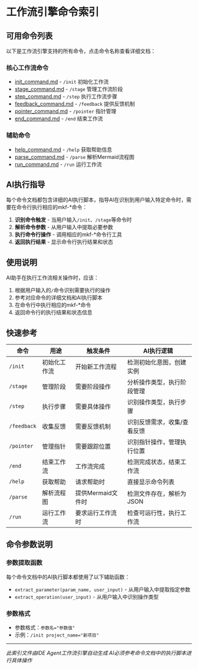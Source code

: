 # 工作流引擎命令索引

## 可用命令列表

以下是工作流引擎支持的所有命令，点击命令名称查看详细文档：

### 核心工作流命令
- [init_command.md](init_command.md) - `/init` 初始化工作流
- [stage_command.md](stage_command.md) - `/stage` 管理工作流阶段  
- [step_command.md](step_command.md) - `/step` 执行工作流步骤
- [feedback_command.md](feedback_command.md) - `/feedback` 提供反馈机制
- [pointer_command.md](pointer_command.md) - `/pointer` 指针管理
- [end_command.md](end_command.md) - `/end` 结束工作流

### 辅助命令
- [help_command.md](help_command.md) - `/help` 获取帮助信息
- [parse_command.md](parse_command.md) - `/parse` 解析Mermaid流程图
- [run_command.md](run_command.md) - `/run` 运行工作流

## AI执行指导

每个命令文档都包含详细的AI执行脚本，指导AI在识别到用户输入特定命令时，需要在命令行执行相应的mkf-*命令：

1. **识别命令触发** - 当用户输入`/init`、`/stage`等命令时
2. **解析命令参数** - 从用户输入中提取必要参数
3. **执行命令行操作** - 调用相应的mkf-*命令行工具
4. **返回执行结果** - 显示命令行执行结果和状态

## 使用说明

AI助手在执行工作流相关操作时，应该：
1. 根据用户输入的`/`命令识别需要执行的操作
2. 参考对应命令的详细文档和AI执行脚本
3. 在命令行中执行相应的mkf-*命令
4. 返回命令行的执行结果和状态信息

## 快速参考

| 命令 | 用途 | 触发条件 | AI执行逻辑 |
|------|------|----------|------------|
| `/init` | 初始化工作流 | 开始新工作流程 | 检测初始化意图，创建实例 |
| `/stage` | 管理阶段 | 需要阶段操作 | 分析操作类型，执行阶段管理 |
| `/step` | 执行步骤 | 需要具体操作 | 识别操作类型，执行步骤 |
| `/feedback` | 收集反馈 | 需要反馈机制 | 识别反馈需求，收集/查看反馈 |
| `/pointer` | 管理指针 | 需要跟踪位置 | 识别指针操作，管理执行位置 |
| `/end` | 结束工作流 | 工作流完成 | 检测完成状态，结束工作流 |
| `/help` | 获取帮助 | 请求帮助时 | 直接显示命令列表 |
| `/parse` | 解析流程图 | 提供Mermaid文件时 | 检测文件存在，解析为JSON |
| `/run` | 运行工作流 | 要求运行工作流时 | 检查可运行性，执行工作流 |

## 命令参数说明

### 参数提取函数
每个命令文档中的AI执行脚本都使用了以下辅助函数：
- `extract_parameter(param_name, user_input)` - 从用户输入中提取指定参数
- `extract_operation(user_input)` - 从用户输入中识别操作类型

### 参数格式
- 参数格式：`参数名="参数值"`
- 示例：`/init project_name="新项目"`

---
*此索引文件由IDE Agent工作流引擎自动生成*
*AI必须参考命令文档中的执行脚本进行具体操作*